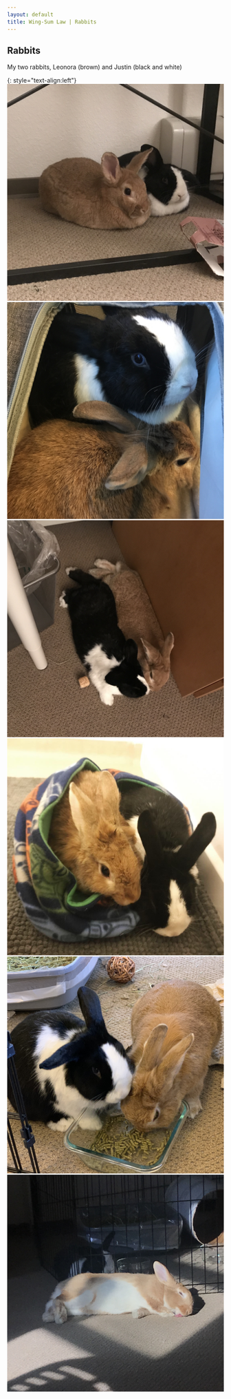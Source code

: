 ```yaml
---
layout: default
title: Wing-Sum Law | Rabbits
---
```

## Rabbits

My two rabbits, Leonora (brown) and Justin (black and white)

{: style="text-align:left"}
![In carrier](/assets/images/loaf.JPG/)
![Cuddling](/assets/images/carrier.JPG/)
![Cuddling](/assets/images/cuddle3.JPG/)
![Cuddling in cuddle pod](/assets/images/cuddlepod.JPG/)
![Sharing dinner](/assets/images/eating.JPG/)
![Flopping](/assets/images/flop1.JPG/)
